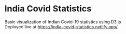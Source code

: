 # India Covid Statistics
Basic visualization of Indian Covid-19 statistics using D3.js <br>
Deployed live at https://india-covid-statistics.netlify.app/
